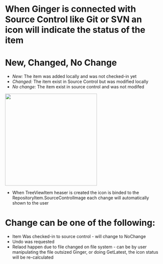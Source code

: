 # When Ginger is connected with Source Control like Git or SVN an icon will indicate the status of the item

# New, Changed, No Change

- *New:* The item was added locally and was not checked-in yet
- *Changed:* The item exist in Source Control but was modified locally
- *No change:* The item exist in source control and was not modifed

<img src="https://github.com/Ginger-Automation/Ginger/Ginger/DeveloperZone/Documents/images/Agents.png" width="300">

- When TreeViewItem heaser is created the icon is binded to the RepositoryItem.SourceControlImage each change will automatically shown to the user

# Change can be one of the following:

- Item Was checked-in to source control - will change to NoChange
- Undo was requested 
- Relaod happen due to file changed on file system - can be by user manipulating the file outsized Ginger, or doing GetLatest, the icon status will be re-calculated

